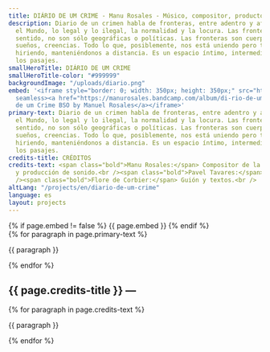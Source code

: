 ```yaml
---
title: DIÁRIO DE UM CRIME - Manu Rosales - Músico, compositor, productor y docente
description: Diario de un crimen habla de fronteras, entre adentro y afuera, Yo y
  el Mundo, lo legal y lo ilegal, la normalidad y la locura. Las fronteras, en este
  sentido, no son sólo geográficas o políticas. Las fronteras son cuerpos, lenguajes,
  sueños, creencias. Todo lo que, posiblemente, nos está uniendo pero también a veces
  hiriendo, manteniéndonos a distancia. Es un espacio íntimo, intermedio, que permite
  los pasajes.
smallHeroTitle: DIÁRIO DE UM CRIME
smallHeroTitle-color: "#999999"
backgroundImage: "/uploads/diario.png"
embed: '<iframe style="border: 0; width: 350px; height: 350px;" src="https://bandcamp.com/EmbeddedPlayer/album=1573118158/size=large/bgcol=333333/linkcol=ffffff/minimal=true/transparent=true/"
  seamless><a href="https://manurosales.bandcamp.com/album/di-rio-de-um-crime-bso">Diário
  de um Crime BSO by Manuel Rosales</a></iframe>'
primary-text: Diario de un crimen habla de fronteras, entre adentro y afuera, Yo y
  el Mundo, lo legal y lo ilegal, la normalidad y la locura. Las fronteras, en este
  sentido, no son sólo geográficas o políticas. Las fronteras son cuerpos, lenguajes,
  sueños, creencias. Todo lo que, posiblemente, nos está uniendo pero también a veces
  hiriendo, manteniéndonos a distancia. Es un espacio íntimo, intermedio, que permite
  los pasajes.
credits-title: CRÉDITOS
credits-text: <span class="bold">Manu Rosales:</span> Compositor de la banda sonora
  y producción de sonido.<br /><span class="bold">Pavel Tavares:</span> Director.<br
  /><span class="bold">Flore de Corbier:</span> Guión y textos.<br />
altLang: "/projects/en/diario-de-um-crime"
language: es
layout: projects
---
```


<section>
    {% if page.embed != false %}
        {{ page.embed }}
    {% endif %}
    <div>
        {% for paragraph in page.primary-text %}
            <p>
                {{ paragraph }}
            </p>
        {% endfor %}
    </div>
    <h2>
        {{ page.credits-title }} —
    </h2>
    <div>
        {% for paragraph in page.credits-text %}
            <p>
                {{ paragraph }}
            </p>
        {% endfor %}
    </div>
</section>